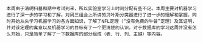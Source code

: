     本周由于清明扫墓和期中考试到来，所以实验室学习上时间分配有些不足。本周主要对机器学习进行了深一步的学习和了解。对周三组会上所讲的贝叶斯分类器进行了进一步的理解和掌握，同时开始从头学习机器学习的各方面知识，了解了NFL定理（“没有免费的午餐”定理）及其证明，并对该定理的寓意以及机器学习的目标有了一个更清楚的认识。对于数据库的学习这周并没有怎么开始，只是简单了解了一下数据库的部分组成（表、行、列、主键）等内容。
